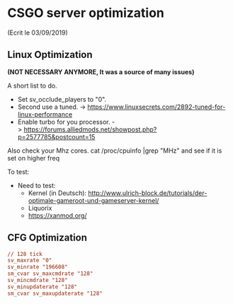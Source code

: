 # CSGO server optimization
(Ecrit le 03/09/2019)

## Linux Optimization

**(NOT NECESSARY ANYMORE, It was a source of many issues)**

A short list to do.
- Set sv_occlude_players to "0".
- Second use a tuned. -> <https://www.linuxsecrets.com/2892-tuned-for-linux-performance>
- Enable turbo for you processor. -> <https://forums.alliedmods.net/showpost.php?p=2577785&postcount=15>

Also check your Mhz cores. cat /proc/cpuinfo |grep "MHz" and see if it is set on higher freq

To test:
- Need to test:
  - Kernel (in Deutsch): <http://www.ulrich-block.de/tutorials/der-optimale-gameroot-und-gameserver-kernel/>
  - Liquorix
  - <https://xanmod.org/>

## CFG Optimization

```cfg
// 128 tick
sv_maxrate "0"
sv_minrate "196608"
sm_cvar sv_maxcmdrate "128"
sv_mincmdrate "128"
sv_minupdaterate "128"
sm_cvar sv_maxupdaterate "128"
```